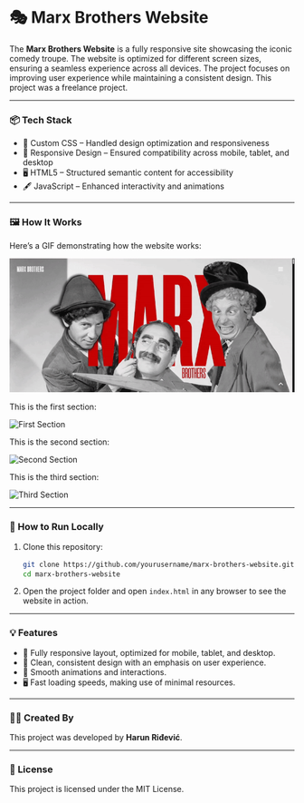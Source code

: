 
# 🎭 Marx Brothers Website

The **Marx Brothers Website** is a fully responsive site showcasing the iconic comedy troupe. The website is optimized for different screen sizes, ensuring a seamless experience across all devices. The project focuses on improving user experience while maintaining a consistent design. This project was a freelance project.

---

### 📦 Tech Stack

- 🎨 Custom CSS – Handled design optimization and responsiveness
- 📱 Responsive Design – Ensured compatibility across mobile, tablet, and desktop
- 🖥️ HTML5 – Structured semantic content for accessibility
- 🖋️ JavaScript – Enhanced interactivity and animations

---

### 🖼️ How It Works

Here’s a GIF demonstrating how the website works:

![Website Demo](gifs/demo-gif1.gif)

This is the first section:

![First Section](gifs/demo-gif2.gif)

This is the second section:

![Second Section](gifs/demo-gif3.gif)

This is the third section:

![Third Section](gifs/demo-gif4.gif)

---

### 🚀 How to Run Locally

1. Clone this repository:
   ```bash
   git clone https://github.com/yourusername/marx-brothers-website.git
   cd marx-brothers-website
   ```
2. Open the project folder and open `index.html` in any browser to see the website in action.

---

### 💡 Features

- 📱 Fully responsive layout, optimized for mobile, tablet, and desktop.
- 🎨 Clean, consistent design with an emphasis on user experience.
- 🔄 Smooth animations and interactions.
- 🖥️ Fast loading speeds, making use of minimal resources.

---

### 👨‍💻 Created By

This project was developed by **Harun Riđević**.

---

### 📄 License

This project is licensed under the MIT License.
